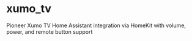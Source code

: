# xumo_tv
Pioneer Xumo TV Home Assistant integration via HomeKit with volume, power, and remote button support
